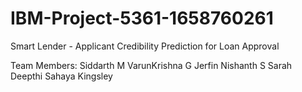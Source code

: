 # IBM-Project-5361-1658760261
Smart Lender - Applicant Credibility Prediction for Loan Approval

Team Members:
        Siddarth M
		VarunKrishna G
		Jerfin Nishanth S
        Sarah Deepthi Sahaya Kingsley
